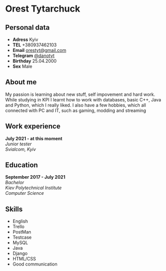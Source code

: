 # Orest Tytarchuck
## Personal data
- **Adress** Kyiv
- **TEL** +380937462103
- **Email** orestyt@gmail.com
- **Telegram** [@danotyt](https://t.me/danotyt)
- **Birthday** 25.04.2000
- **Sex** Male

## About me

My passion is learning about new stuff, self impovement and hard work. While studying in KPI I learnt how to work with databases, basic C++, Java and Python, which I really liked. I also have a few hobbies, which all connected with PC and IT, such as gaming, modding and streaming

## Work experience 

**July 2021 - at this moment**  
*Junior tester*  
*Svialcom, Kyiv*

## Education

**September 2017 - July 2021**  
*Bachelor*  
*Kiev Polytechnical Institute*  
*Computer Science*

## Skills

- English 
- Trello 
- PostMan 
- Testcase
- MySQL
- Java
- Django
- HTML/CSS
- Good communication
